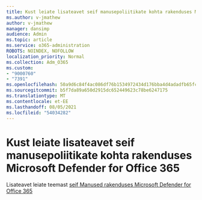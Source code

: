 ```yaml
---
title: Kust leiate lisateavet seif manusepoliitikate kohta rakenduses Microsoft Defender for Office 365
ms.author: v-jmathew
author: v-jmathew
manager: dansimp
audience: Admin
ms.topic: article
ms.service: o365-administration
ROBOTS: NOINDEX, NOFOLLOW
localization_priority: Normal
ms.collection: Adm_O365
ms.custom:
- "9000760"
- "7391"
ms.openlocfilehash: 50a9d6c84f4ac086df76b1534972434d176bba4d4adadfb65fc2ca97da028c0b
ms.sourcegitcommit: b5f7da89a650d2915dc652449623c78be6247175
ms.translationtype: MT
ms.contentlocale: et-EE
ms.lasthandoff: 08/05/2021
ms.locfileid: "54034282"
---
```

# <a name="where-to-learn-more-about-safe-attachment-policies-in-microsoft-defender-for-office-365"></a>Kust leiate lisateavet seif manusepoliitikate kohta rakenduses Microsoft Defender for Office 365

Lisateavet leiate teemast [seif Manused rakenduses Microsoft Defender for Office 365](https://go.microsoft.com/fwlink/?linkid=2092213)
